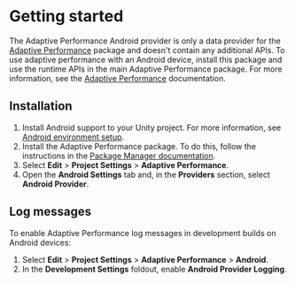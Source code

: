 # Getting started

The Adaptive Performance Android provider is only a data provider for the [Adaptive Performance](https://docs.unity3d.com/Packages/com.unity.adaptiveperformance@latest/index.html) package and doesn't contain any additional APIs. To use adaptive performance with an Android device, install this package and use the runtime APIs in the main Adaptive Performance package. For more information, see the [Adaptive Performance](https://docs.unity3d.com/Packages/com.unity.adaptiveperformance@latest/index.html) documentation.

## Installation

1. Install Android support to your Unity project. For more information, see [Android environment setup](https://docs.unity3d.com/Manual/android-sdksetup.html).
2. Install the Adaptive Performance package. To do this, follow the instructions in the [Package Manager documentation](https://docs.unity3d.com/Packages/com.unity.package-manager-ui@latest/index.html).
3. Select **Edit** > **Project Settings** > **Adaptive Performance**.
4. Open the **Android Settings** tab and, in the **Providers** section, select **Android Provider**.

## Log messages

To enable Adaptive Performance log messages in development builds on Android devices:

1. Select **Edit** > **Project Settings** > **Adaptive Performance** > **Android**.
2. In the **Development Settings** foldout, enable **Android Provider Logging**.
